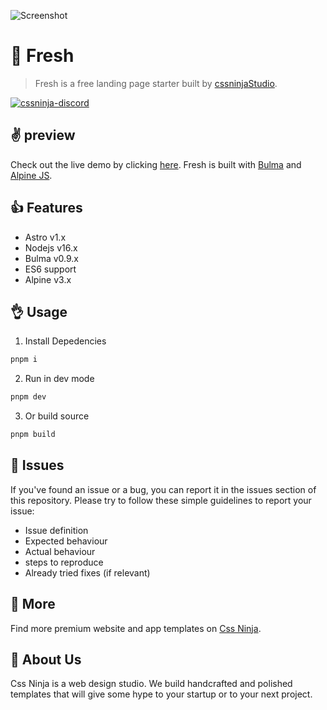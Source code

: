 ![Screenshot](https://media.cssninja.io/products/fresh/product.png "Fresh")

# 👋 Fresh
> Fresh is a free landing page starter built by [cssninjaStudio](https://cssninja.io).

[![cssninja-discord](https://img.shields.io/discord/785473098069311510?label=join%20us%20on%20discord&color=6944EC)](https://go.cssninja.io/discord)

## ✌️ preview

Check out the live demo by clicking [here](https://fresh.cssninja.io). 
Fresh is built with [Bulma](https://bulma.io) and [Alpine JS](https://github.com/alpinejs/alpine).

## 👍 Features

* Astro v1.x
* Nodejs v16.x
* Bulma v0.9.x
* ES6 support
* Alpine v3.x

## 👌 Usage

1. Install Depedencies

```sh
pnpm i
```

2. Run in dev mode

```sh
pnpm dev
```

3. Or build source

```sh
pnpm build
```

## 🍔 Issues

If you've found an issue or a bug, you can report it in the issues section of this repository. Please try to follow these simple guidelines to report your issue:

* Issue definition
* Expected behaviour
* Actual behaviour
* steps to reproduce
* Already tried fixes (if relevant)

## 🎉 More

Find more premium website and app templates on [Css Ninja](https://cssninja.io/).

## 🚀 About Us

Css Ninja is a web design studio. We build handcrafted and polished templates that will give some hype to your startup or to your next project.
